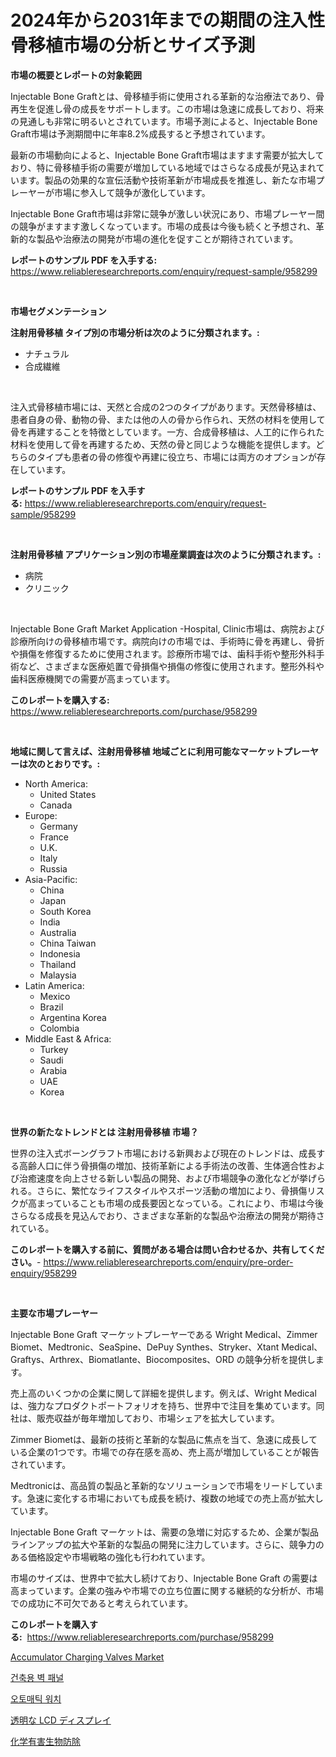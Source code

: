 <p><h1>2024年から2031年までの期間の注入性骨移植市場の分析とサイズ予測</h1></p><p><strong>市場の概要とレポートの対象範囲</strong></p>
<p><p>Injectable Bone Graftとは、骨移植手術に使用される革新的な治療法であり、骨再生を促進し骨の成長をサポートします。この市場は急速に成長しており、将来の見通しも非常に明るいとされています。市場予測によると、Injectable Bone Graft市場は予測期間中に年率8.2%成長すると予想されています。</p><p>最新の市場動向によると、Injectable Bone Graft市場はますます需要が拡大しており、特に骨移植手術の需要が増加している地域ではさらなる成長が見込まれています。製品の効果的な宣伝活動や技術革新が市場成長を推進し、新たな市場プレーヤーが市場に参入して競争が激化しています。</p><p>Injectable Bone Graft市場は非常に競争が激しい状況にあり、市場プレーヤー間の競争がますます激しくなっています。市場の成長は今後も続くと予想され、革新的な製品や治療法の開発が市場の進化を促すことが期待されています。</p></p>
<p><strong>レポートのサンプル PDF を入手する:</strong> <a href="https://www.reliableresearchreports.com/enquiry/request-sample/958299">https://www.reliableresearchreports.com/enquiry/request-sample/958299</a></p>
<p>&nbsp;</p>
<p><strong>市場セグメンテーション</strong></p>
<p><strong>注射用骨移植 タイプ別の市場分析は次のように分類されます。:</strong></p>
<p><ul><li>ナチュラル</li><li>合成繊維</li></ul></p>
<p>&nbsp;</p>
<p><p>注入式骨移植市場には、天然と合成の2つのタイプがあります。天然骨移植は、患者自身の骨、動物の骨、または他の人の骨から作られ、天然の材料を使用して骨を再建することを特徴としています。一方、合成骨移植は、人工的に作られた材料を使用して骨を再建するため、天然の骨と同じような機能を提供します。どちらのタイプも患者の骨の修復や再建に役立ち、市場には両方のオプションが存在しています。</p></p>
<p><strong>レポートのサンプル PDF を入手する:</strong>&nbsp;<a href="https://www.reliableresearchreports.com/enquiry/request-sample/958299">https://www.reliableresearchreports.com/enquiry/request-sample/958299</a></p>
<p>&nbsp;</p>
<p><strong> 注射用骨移植 アプリケーション別の市場産業調査は次のように分類されます。:</strong></p>
<p><ul><li>病院</li><li>クリニック</li></ul></p>
<p>&nbsp;</p>
<p><p>Injectable Bone Graft Market Application -Hospital, Clinic市場は、病院および診療所向けの骨移植市場です。病院向けの市場では、手術時に骨を再建し、骨折や損傷を修復するために使用されます。診療所市場では、歯科手術や整形外科手術など、さまざまな医療処置で骨損傷や損傷の修復に使用されます。整形外科や歯科医療機関での需要が高まっています。</p></p>
<p><strong>このレポートを購入する:</strong>&nbsp; <a href="https://www.reliableresearchreports.com/purchase/958299">https://www.reliableresearchreports.com/purchase/958299</a></p>
<p>&nbsp;</p>
<p><strong>地域に関して言えば、注射用骨移植 地域ごとに利用可能なマーケットプレーヤーは次のとおりです。:</strong></p>
<p><ul>
    <li>
        North America:
        <ul>
            <li>United States</li>
            <li>Canada</li>
        </ul>
    </li>
    <li>
        Europe:
        <ul>
            <li>Germany</li>
            <li>France</li>
            <li>U.K.</li>
            <li>Italy</li>
            <li>Russia</li>
        </ul>
    </li>
    <li>
        Asia-Pacific:
        <ul>
            <li>China</li>
            <li>Japan</li>
            <li>South Korea</li>
            <li>India</li>
            <li>Australia</li>
            <li>China Taiwan</li>
            <li>Indonesia</li>
            <li>Thailand</li>
            <li>Malaysia</li>
        </ul>
    </li>
    <li>
        Latin America:
        <ul>
            <li>Mexico</li>
            <li>Brazil</li>
            <li>Argentina Korea</li>
            <li>Colombia</li>
        </ul>
    </li>
    <li>
        Middle East & Africa:
        <ul>
            <li>Turkey</li>
            <li>Saudi</li>
            <li>Arabia</li>
            <li>UAE</li>
            <li>Korea</li>
        </ul>
    </li>
    </ul></p>
<p>&nbsp;</p>
<p><strong>世界の新たなトレンドとは 注射用骨移植 市場？</strong></p>
<p><p>世界の注入式ボーングラフト市場における新興および現在のトレンドは、成長する高齢人口に伴う骨損傷の増加、技術革新による手術法の改善、生体適合性および治癒速度を向上させる新しい製品の開発、および市場競争の激化などが挙げられる。さらに、繁忙なライフスタイルやスポーツ活動の増加により、骨損傷リスクが高まっていることも市場の成長要因となっている。これにより、市場は今後さらなる成長を見込んでおり、さまざまな革新的な製品や治療法の開発が期待されている。</p></p>
<p><strong>このレポートを購入する前に、質問がある場合は問い合わせるか、共有してください。</strong>- <a href="https://www.reliableresearchreports.com/enquiry/pre-order-enquiry/958299">https://www.reliableresearchreports.com/enquiry/pre-order-enquiry/958299</a></p>
<p>&nbsp;</p>
<p><strong>主要な市場プレーヤー</strong></p>
<p><p>Injectable Bone Graft マーケットプレーヤーである Wright Medical、Zimmer Biomet、Medtronic、SeaSpine、DePuy Synthes、Stryker、Xtant Medical、Graftys、Arthrex、Biomatlante、Biocomposites、ORD の競争分析を提供します。 </p><p>売上高のいくつかの企業に関して詳細を提供します。例えば、Wright Medicalは、強力なプロダクトポートフォリオを持ち、世界中で注目を集めています。同社は、販売収益が毎年増加しており、市場シェアを拡大しています。 </p><p>Zimmer Biometは、最新の技術と革新的な製品に焦点を当て、急速に成長している企業の1つです。市場での存在感を高め、売上高が増加していることが報告されています。 </p><p>Medtronicは、高品質の製品と革新的なソリューションで市場をリードしています。急速に変化する市場においても成長を続け、複数の地域での売上高が拡大しています。 </p><p>Injectable Bone Graft マーケットは、需要の急増に対応するため、企業が製品ラインアップの拡大や革新的な製品の開発に注力しています。さらに、競争力のある価格設定や市場戦略の強化も行われています。 </p><p>市場のサイズは、世界中で拡大し続けており、Injectable Bone Graft の需要は高まっています。企業の強みや市場での立ち位置に関する継続的な分析が、市場での成功に不可欠であると考えられています。</p></p>
<p><strong>このレポートを購入する:</strong>&nbsp;&nbsp;<a href="https://www.reliableresearchreports.com/purchase/958299">https://www.reliableresearchreports.com/purchase/958299</a></p>
<p><p><a href="https://github.com/kathiaseamanalvaradovlprc2h/Market-Research-Report-List-1/blob/main/accumulator-charging-valves-market.md">Accumulator Charging Valves Market</a></p><p><a href="https://medium.com/@bustersipes981/%EA%B1%B4%EC%B6%95-%EB%B2%BD-%ED%8C%A8%EB%84%90-%EC%8B%9C%EC%9E%A5-%EC%A1%B0%EC%82%AC-%EB%B3%B4%EA%B3%A0%EC%84%9C-%EA%B7%B8-%EC%97%AD%EC%82%AC-%EB%B0%8F-2024%EB%85%84%EB%B6%80%ED%84%B0-2031%EB%85%84%EA%B9%8C%EC%A7%80%EC%9D%98-%EC%98%88%EC%B8%A1-9f44464c3679">건축용 벽 패널</a></p><p><a href="https://medium.com/@honeypie6456/%EC%9E%90%EB%8F%99-%EC%8B%9C%EA%B3%84-%EC%8B%9C%EC%9E%A5-%EA%B2%BD%EC%9F%81-%EB%B6%84%EC%84%9D-%EC%8B%9C%EC%9E%A5-%EB%8F%99%ED%96%A5-%EB%B0%8F-2031%EB%85%84%EA%B9%8C%EC%A7%80-%EC%98%88%EC%B8%A1-ef1d800faaac">오토매틱 워치</a></p><p><a href="https://medium.com/@jasohung45456/%E9%80%8F%E6%98%8E%E3%81%AA%E6%B6%B2%E6%99%B6%E3%83%87%E3%82%A3%E3%82%B9%E3%83%97%E3%83%AC%E3%82%A4%E5%B8%82%E5%A0%B4%E3%81%AF-%E5%B8%82%E5%A0%B4%E3%82%B7%E3%82%A7%E3%82%A2-%E5%B8%82%E5%A0%B4%E5%8B%95%E5%90%91-%E5%B8%82%E5%A0%B4%E6%88%90%E9%95%B7%E3%81%AB%E9%96%A2%E3%81%99%E3%82%8B%E6%83%85%E5%A0%B1%E3%82%92%E6%8F%90%E4%BE%9B%E3%81%97%E3%81%BE%E3%81%99-210291b9c4b0">透明な LCD ディスプレイ</a></p><p><a href="https://medium.com/@maureenbiologist34/%E5%8C%96%E5%AD%A6%E7%9A%84%E3%81%AA%E5%AE%B3%E8%99%AB%E9%A7%86%E9%99%A4%E5%B8%82%E5%A0%B4%E3%83%AC%E3%83%9D%E3%83%BC%E3%83%88%E3%81%AF-%E3%81%93%E3%81%AE%E5%B8%82%E5%A0%B4%E3%81%AE%E6%9C%80%E6%96%B0%E3%81%AE%E3%83%88%E3%83%AC%E3%83%B3%E3%83%89%E3%82%84%E6%88%90%E9%95%B7%E3%81%AE%E6%A9%9F%E4%BC%9A%E3%82%92%E6%98%8E%E3%82%89%E3%81%8B%E3%81%AB%E3%81%97%E3%81%A6%E3%81%84%E3%81%BE%E3%81%99-88f0dc10b08b">化学有害生物防除</a></p></p>